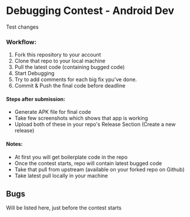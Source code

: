 # Debugging Contest - Android Dev

Test changes
### Workflow:

1. Fork this repository to your account
2. Clone that repo to your local machine
3. Pull the latest code (containing bugged code)
4. Start Debugging
5. Try to add comments for each big fix ypu've done.
6. Commit & Push the final code before deadline

#### Steps after submission:

- Generate APK file for final code
- Take few screenshots which shows that app is working
- Upload both of these in your repo's Release Section (Create a new release)

#### Notes:

- At first you will get boilerplate code in the repo
- Once the contest starts, repo will contain latest bugged code
- Take that pull from upstream (available on your forked repo on Github)
- Take latest pull locally in your machine

## Bugs

Will be listed here, just before the contest starts
